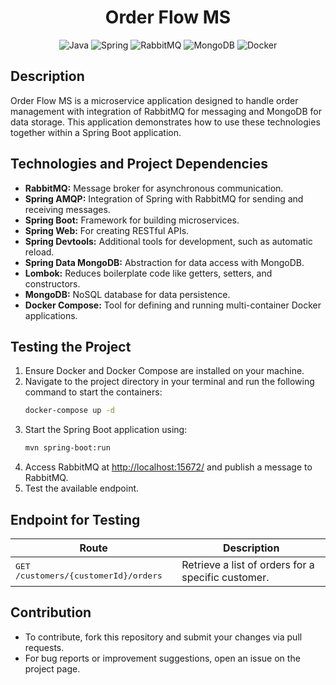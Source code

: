 <div align="center">

# Order Flow MS

![Java](https://img.shields.io/badge/java-%23ED8B00.svg?style=for-the-badge&logo=openjdk&logoColor=white)
![Spring](https://img.shields.io/badge/spring-%236DB33F.svg?style=for-the-badge&logo=spring&logoColor=white)
![RabbitMQ](https://img.shields.io/badge/Rabbitmq-FF6600?style=for-the-badge&logo=rabbitmq&logoColor=white)
![MongoDB](https://img.shields.io/badge/MongoDB-%234ea94b.svg?style=for-the-badge&logo=mongodb&logoColor=white)
![Docker](https://img.shields.io/badge/docker-%230db7ed.svg?style=for-the-badge&logo=docker&logoColor=white)

</div>

## Description

Order Flow MS is a microservice application designed to handle order management with integration of RabbitMQ for messaging and MongoDB for data storage. This application demonstrates how to use these technologies together within a Spring Boot application.

## Technologies and Project Dependencies

- **RabbitMQ:** Message broker for asynchronous communication.
- **Spring AMQP:** Integration of Spring with RabbitMQ for sending and receiving messages.
- **Spring Boot:** Framework for building microservices.
- **Spring Web:** For creating RESTful APIs.
- **Spring Devtools:** Additional tools for development, such as automatic reload.
- **Spring Data MongoDB:** Abstraction for data access with MongoDB.
- **Lombok:** Reduces boilerplate code like getters, setters, and constructors.
- **MongoDB:** NoSQL database for data persistence.
- **Docker Compose:** Tool for defining and running multi-container Docker applications.

## Testing the Project

1. Ensure Docker and Docker Compose are installed on your machine.
2. Navigate to the project directory in your terminal and run the following command to start the containers:
    ```bash
    docker-compose up -d
    ```
3. Start the Spring Boot application using:
    ```bash
    mvn spring-boot:run
    ```
4. Access RabbitMQ at [http://localhost:15672/](http://localhost:15672/) and publish a message to RabbitMQ.
5. Test the available endpoint.

## Endpoint for Testing

| Route                                          | Description                |
|------------------------------------------------|----------------------------|
| <kbd>GET /customers/{customerId}/orders</kbd>  | Retrieve a list of orders for a specific customer. |

## Contribution

- To contribute, fork this repository and submit your changes via pull requests.
- For bug reports or improvement suggestions, open an issue on the project page.

